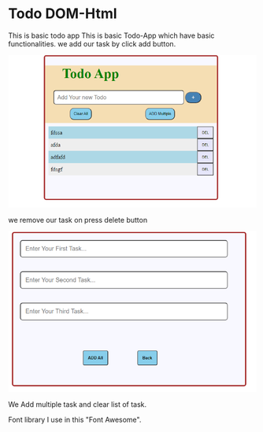 # Todo DOM-Html
This is basic todo app
 This is basic Todo-App which have basic functionalities.
 we add our task by click add button.

![](Images/tododom1.PNG)

we remove our task on press delete button

![](Images/tododom2.PNG)

We Add multiple task and clear list of task.

Font library I use in this "Font Awesome".
